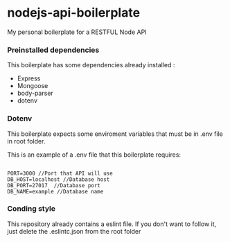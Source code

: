 # nodejs-api-boilerplate

My personal boilerplate for a RESTFUL Node API

### Preinstalled dependencies

This boilerplate has some dependencies already installed : 

* Express
* Mongoose
* body-parser
* dotenv

### Dotenv

This boilerplate expects some enviroment variables that must be in .env file in root folder. 

This is an example of a .env file that this boilerplate requires:

```

PORT=3000 //Port that API will use
DB_HOST=localhost //Database host
DB_PORT=27017  //Database port
DB_NAME=example //Database name

```


### Conding style

This repository already contains a eslint file. If you don't want to follow it, just delete the .eslintc.json from the root folder